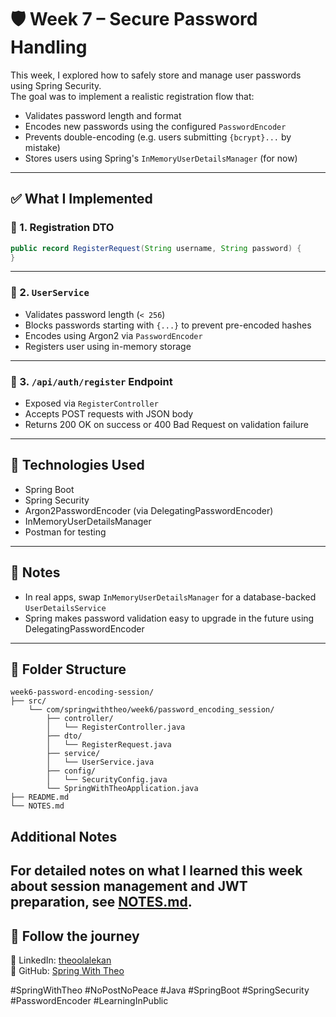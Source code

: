 # 🛡️ Week 7 – Secure Password Handling

This week, I explored how to safely store and manage user passwords using Spring Security.  
The goal was to implement a realistic registration flow that:

- Validates password length and format
- Encodes new passwords using the configured `PasswordEncoder`
- Prevents double-encoding (e.g. users submitting `{bcrypt}...` by mistake)
- Stores users using Spring's `InMemoryUserDetailsManager` (for now)

---

## ✅ What I Implemented

### 🔐 1. Registration DTO

```java
public record RegisterRequest(String username, String password) {
}
```

---

### 🧠 2. `UserService`

- Validates password length (`< 256`)
- Blocks passwords starting with `{...}` to prevent pre-encoded hashes
- Encodes using Argon2 via `PasswordEncoder`
- Registers user using in-memory storage

---

### 🧪 3. `/api/auth/register` Endpoint

- Exposed via `RegisterController`
- Accepts POST requests with JSON body
- Returns 200 OK on success or 400 Bad Request on validation failure

---

## 🧰 Technologies Used

- Spring Boot
- Spring Security
- Argon2PasswordEncoder (via DelegatingPasswordEncoder)
- InMemoryUserDetailsManager
- Postman for testing

---

## 📝 Notes

- In real apps, swap `InMemoryUserDetailsManager` for a database-backed `UserDetailsService`
- Spring makes password validation easy to upgrade in the future using DelegatingPasswordEncoder

---

## 📁 Folder Structure

```
week6-password-encoding-session/
├── src/
    └── com/springwiththeo/week6/password_encoding_session/
        ├── controller/
        │   └── RegisterController.java
        ├── dto/
        │   └── RegisterRequest.java
        ├── service/
        │   └── UserService.java
        ├── config/
        │   └── SecurityConfig.java
        └── SpringWithTheoApplication.java
├── README.md
└── NOTES.md
```

## Additional Notes

For detailed notes on what I learned this week about session management and JWT preparation, see [NOTES.md](./NOTES.md).
---

## 🔗 Follow the journey

📍 LinkedIn: [theoolalekan](https://www.linkedin.com/in/theoolalekan/)  
📍 GitHub: [Spring With Theo](https://github.com/TheoLekan/SpringWithTheo)

#SpringWithTheo #NoPostNoPeace #Java #SpringBoot #SpringSecurity #PasswordEncoder #LearningInPublic